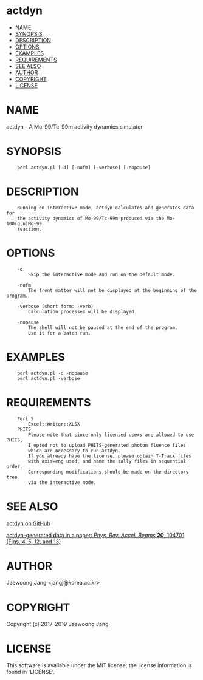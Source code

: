 # actdyn

<?xml version="1.0" ?>
<!DOCTYPE html PUBLIC "-//W3C//DTD XHTML 1.0 Strict//EN" "http://www.w3.org/TR/xhtml1/DTD/xhtml1-strict.dtd">
<html xmlns="http://www.w3.org/1999/xhtml">
<head>
<meta http-equiv="content-type" content="text/html; charset=utf-8" />
<link rev="made" href="mailto:" />
</head>

<body>



<ul id="index">
  <li><a href="#NAME">NAME</a></li>
  <li><a href="#SYNOPSIS">SYNOPSIS</a></li>
  <li><a href="#DESCRIPTION">DESCRIPTION</a></li>
  <li><a href="#OPTIONS">OPTIONS</a></li>
  <li><a href="#EXAMPLES">EXAMPLES</a></li>
  <li><a href="#REQUIREMENTS">REQUIREMENTS</a></li>
  <li><a href="#SEE-ALSO">SEE ALSO</a></li>
  <li><a href="#AUTHOR">AUTHOR</a></li>
  <li><a href="#COPYRIGHT">COPYRIGHT</a></li>
  <li><a href="#LICENSE">LICENSE</a></li>
</ul>

<h1 id="NAME">NAME</h1>

<p>actdyn - A Mo-99/Tc-99m activity dynamics simulator</p>

<h1 id="SYNOPSIS">SYNOPSIS</h1>

<pre><code>    perl actdyn.pl [-d] [-nofm] [-verbose] [-nopause]</code></pre>

<h1 id="DESCRIPTION">DESCRIPTION</h1>

<pre><code>    Running on interactive mode, actdyn calculates and generates data for
    the activity dynamics of Mo-99/Tc-99m produced via the Mo-100(g,n)Mo-99
    reaction.</code></pre>

<h1 id="OPTIONS">OPTIONS</h1>

<pre><code>    -d
        Skip the interactive mode and run on the default mode.

    -nofm
        The front matter will not be displayed at the beginning of the program.

    -verbose (short form: -verb)
        Calculation processes will be displayed.

    -nopause
        The shell will not be paused at the end of the program.
        Use it for a batch run.</code></pre>

<h1 id="EXAMPLES">EXAMPLES</h1>

<pre><code>    perl actdyn.pl -d -nopause
    perl actdyn.pl -verbose</code></pre>

<h1 id="REQUIREMENTS">REQUIREMENTS</h1>

<pre><code>    Perl 5
        Excel::Writer::XLSX
    PHITS
        Please note that since only licensed users are allowed to use PHITS,
        I opted not to upload PHITS-generated photon fluence files
        which are necessary to run actdyn.
        If you already have the license, please obtain T-Track files
        with axis=eng used, and name the tally files in sequential order.
        Corresponding modifications should be made on the directory tree
        via the interactive mode.</code></pre>

<h1 id="SEE-ALSO">SEE ALSO</h1>

<p><a href="https://github.com/jangcom/actdyn">actdyn on GitHub</a></p>

<p><a href="https://link.aps.org/doi/10.1103/PhysRevAccelBeams.20.104701">actdyn-generated data in a paper: <i>Phys. Rev. Accel. Beams</i> <b>20</b>, 104701 (Figs. 4, 5, 12, and 13)</a></p>

<h1 id="AUTHOR">AUTHOR</h1>

<p>Jaewoong Jang &lt;jangj@korea.ac.kr&gt;</p>

<h1 id="COPYRIGHT">COPYRIGHT</h1>

<p>Copyright (c) 2017-2019 Jaewoong Jang</p>

<h1 id="LICENSE">LICENSE</h1>

<p>This software is available under the MIT license; the license information is found in &#39;LICENSE&#39;.</p>


</body>

</html>
